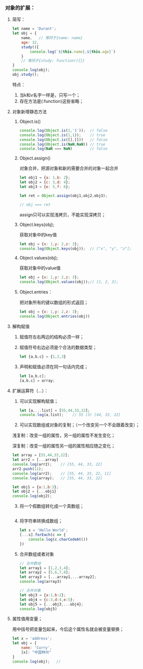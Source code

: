 ### 对象的扩展：

1. 简写：

	```js
	let name = 'Durant';
	let obj = {
	    name,	// 等同于{name: name}
	    age: 32,
	    study(){
	        console.log(`${this.name},${this.age}`)
	    }
	    // 等同于{study: function(){}}
	}
	console.log(obj);
	obj.study();
	```

	特点：

	1. 当k和v名字一样是，只写一个；
	2. 存在方法是(:function)这些省略；

2. 对象新增静态方法

	1. Object.is()

		```js
		console.log(Object.is(1,'1'));	// false
		console.log(Object.is(1,1));	// true
		console.log(Object.is([],[]))	// false
		console.log(Object.is(NaN,NaN))	// true
		console.log(NaN === NaN)		// false
		```

	2. Object.assign()

		对象合并，把源对象和新的需要合并的对象一起合并

		```js
		let obj1 = {a: 1,b: 2};
		let obj2 = {c: 3,d: 4};
		let obj3 = {e: 5,f: 6};
		
		let ret = Object.assign(obj1,obj2,obj3);
		
		// obj === ret
		
		```

		assign只可以实现浅拷贝，不能实现深拷贝；

	3. Object.keys(obj);

		获取对象中的key值

		```js
		let obj = {x: 1,y: 2,z: 3};
		console.log(Object.keys(obj));	// ["x", "y", "z"];
		```

	4. Object.values(obj);

		获取对象中的value值

		```js
		let obj = {x: 1,y: 2,z: 3};
		console.log(Object.values(obj));// [1, 2, 3];
		```

	5. Object.entries：

		把对象所有的键以数组的形式返回；

		```js
		let obj = {x: 1,y: 2,z: 3};
		console.log(Object.entries(obj))
		```

3. 解构赋值

	1. 赋值符左右两边的结构必须一样；

	2. 赋值符号右边必须是个合法的数据类型；

		```js
		let {a,b,c} = {1,2,3}
		```

	3. 声明和赋值必须在同一句话内完成；

		```js
		let [a,b,c];
		[a,b,c] = array;
		```

4. 扩展运算符（...）：

	1. 可以实现解构赋值；

		```js
		let [a,...list] = [55,44,33,22];
		console.log(a,list);	// 55 (3) [44, 33, 22]
		```

	2. 可以实现数组或对象的复制；（一个改变另一个不会跟着改变）；

	  浅复制：改变一组的属性，另一组的属性不发生变化；

	  深复制：改变一组的属性另一组的属性相应随之变化；

	  ```js
	  let array = [55,44,33,22];
	  let arr2 = [...array]
	  console.log(arr2);	// [55, 44, 33, 22]
	  arr2.push(11);
	  console.log(arr2);	// [55, 44, 33, 22, 11]
	  console.log(array);	// [55, 44, 33, 22]
	  ```

	  ```js
	 let obj1 = {a:1,b:3};
	  let obj2 = {...obj1}
	  console.log(obj2);
	  ```

	  

	3. 将一个假数组转化成一个真数组；

		```js
		
		```

	4. 将字符串转换成数组；

		```js
		let s = 'Hello World';
		[...s].forEach(c => {
		    console.log(c.charCodeAt())
		})
		```

		

	5. 合并数组或者对象

		```js
		// 合并数组
		let array1 = [1,2,3,4];
		let array2 = [5,6,7,8];
		let array3 = [...array1,...array2];
		console.log(array3)
		```

		```js
		// 合并对象
		let obj3 = {a:1,b:2};
		let obj4 = {c:3,d:4,e:5};
		let obj5 = {...obj3,...obj4};
		console.log(obj5)
		```

5. 属性值用变量；

	用中括号把变量包起来，今后这个属性名就会被变量替换；

	```js
	let x = 'address';
	let obj = {
	    name: 'Curry',
	    [x]: "中国林州"
	}
	console.log(obj);	// 
	```

